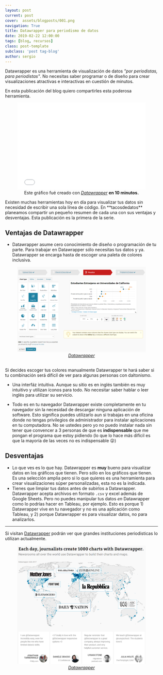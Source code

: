 ```yaml
---
layout: post
current: post
cover:  assets/blogposts/001.png
navigation: True
title: Datawrapper para periodismo de datos
date: 2019-02-22 12:00:00
tags: [blog, recursos]
class: post-template
subclass: 'post tag-blog'
author: sergio
---
```


Datawrapper es una herramienta de visualización de datos _"por periodistas, para periodistas"_. No necesitas saber programar o de diseño para crear visualizaciones atractivas e interactivas en cuestión de minutos. 

En esta publicación del blog quiero compartirles esta poderosa herramienta. 
<figure>
<iframe title="Gráfico: Estudiantes Extranjeros en Universidades de California" aria-describedby="" id="datawrapper-chart-SrMxE" src="//datawrapper.dwcdn.net/SrMxE/1/" scrolling="no" frameborder="0" style="width: 0; min-width: 100% !important;" height="284"></iframe><script type="text/javascript">!function(){"use strict";window.addEventListener("message",function(a){if(void 0!==a.data["datawrapper-height"])for(var t in a.data["datawrapper-height"]){var e=document.getElementById("datawrapper-chart-"+t);e&&(e.style.height=a.data["datawrapper-height"][t]+"px")}})}();</script>
<figcaption style="text-align:center">Este gráfico fué creado con <i><a href='https://datawrapper.de/'>Datawrapper</a></i> <strong>en 10 minutos.</strong></figcaption>
</figure>
Existen muchas herramientas hoy en día para visualizar tus datos sin necesidad de escribir una sola línea de código. En **tacosdedatos** planeamos compartir un pequeño resumen de cada una con sus ventajas y desventajas. Esta publicación es la primera de la serie.

## Ventajas de Datawrapper
  - Datawrapper asume cero conocimiento de diseño o programación de tu parte. 
    Para trabajar en Datawrapper sólo necesitas tus datos y ya. Datawrapper se encarga hasta de escoger una paleta de colores inclusiva. <br>
   <figure>
    <img src='../assets/blogposts/001_dashboard.png' alt='Datawrapper dashboard' />
    <figcaption style="text-align:center"><i><a href='https://datawrapper.de/'>Datawrapper</a></i></figcaption>
   </figure><br>
    Si decides escoger tus colores manualmente Datawrapper te hará saber si tu combinación será difícil de ver para algunas personas con daltonismo.

  - Una interfáz intuitiva. 
    Aunque su sitio es en inglés también es muy intuitivo y utilizan íconos para todo. No necesitar saber hablar o leer inglés para utilizar su servicio.

  - Todo es en tu navegador
    Datawrapper existe completamente en tu navegador sin la necesidad de descargar ninguna aplicación de software. Esto significa puedes utilizarlo aun si trabajas en una oficina donde no tengas privilegios de administrador para instalar aplicaciones en tu computadora. No se ustedes pero yo no puedo instalar nada sin tener que convencer a 3 personas de que es **indispensable** que me pongan el programa que estoy pidiendo (lo que lo hace más difícil es que la mayoría de las veces no es indispensable 😜) 

## Desventajas
  - Lo que ves es lo que hay.
    Datawrapper es **muy** bueno para visualizar datos en los gráficos que tienen. Pero sólo en los gráficos que tienen. Es una selección amplia pero si lo que quieres es una herramienta para crear visualizaciones súper personalizadas, esta no es la indicada.
  - Tienes que limpiar tus datos antes de subirlos a Datawrapper.
    Datawrapper acepta archivos en formato `.csv` y excel además de Google Sheets. Pero no puedes manipular tus datos _en_ Datawrapper como lo podrías hacer en Tableau, por ejemplo. Esto es porque 1) Datawrapper vive en tu navegador y no es una aplicación como Tableau, y 2) porque Datawrapper es para visualizar datos, no para analizarlos. 

***
Si visitan [Datawrapper](https://datawrapper.de) podrán ver que grandes instituciones periodisticas lo utilizan actualmente.<br>
   <figure>
    <img src='../assets/blogposts/001_mapa.png' alt='Datawrapper mapa' />
    <figcaption style="text-align:center"><i><a href='https://datawrapper.de/'>Datawrapper</a></i></figcaption>
   </figure><br>

